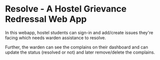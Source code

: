 # Resolve - A Hostel Grievance Redressal Web App

In this webapp, hostel students can sign-in and add/create issues they're facing which needs warden assistance to resolve.

Further, the warden can see the complains on their dashboard and can update the status (resolved or not) and later remove/delete the complains.
